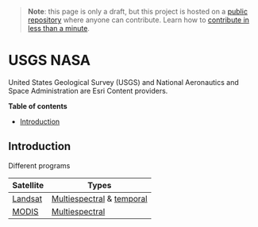 > **Note**: this page is only a draft, but this project is hosted on a [public repository](https://github.com/hhkaos/awesome-arcgis) where anyone can contribute. Learn how to [contribute in less than a minute](https://github.com/hhkaos/awesome-arcgis/blob/master/CONTRIBUTING.md#contributions).

# USGS NASA

United States Geological Survey (USGS) and National Aeronautics and Space Administration are Esri Content providers.

<!-- START doctoc generated TOC please keep comment here to allow auto update -->
<!-- DON'T EDIT THIS SECTION, INSTEAD RE-RUN doctoc TO UPDATE -->
**Table of contents**

- [Introduction](#introduction)

<!-- END doctoc generated TOC please keep comment here to allow auto update -->

## Introduction

Different programs

|Satellite|Types|
|---|---|
|[Landsat](landsat/README.md)|[Multiespectral](....//../../esri/business-trends/data-management/imagery-data/multispectral-image/README.md) & [temporal](../../../esri/business-trends/data-management/imagery-data/temporal)|
|[MODIS](modis/README.md)|[Multiespectral](....//../../esri/business-trends/data-management/imagery-data/multispectral-image/README.md)|
